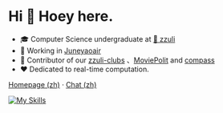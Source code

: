 # Hi 👋 Hoey here.

* 🎓 Computer Science undergraduate at [🏫 zzuli](http://www.zzuli.edu.cn/)
* 🌱 Working in [Juneyaoair](http://www.juneyaoair.com/index.aspx)
* 🌟 Contributor of our [zzuli-clubs](https://github.com/zzuliACGN) 、[MoviePolit](https://github.com/jxxghp/MoviePilot-Plugins) and [compass](https://github.com/cubefs/compass) 
* ❤️ Dedicated to real-time computation.

[Homepage (zh)](https://hoey.tk) · [Chat (zh)](https://chat.hoey.tk) 

[![My Skills](https://skillicons.dev/icons?i=java,scala,py,r,lua,nodejs,docker,git,maven,vim,linux,bash,idea,raspberrypi,spark&theme=light)](https://skillicons.dev)
